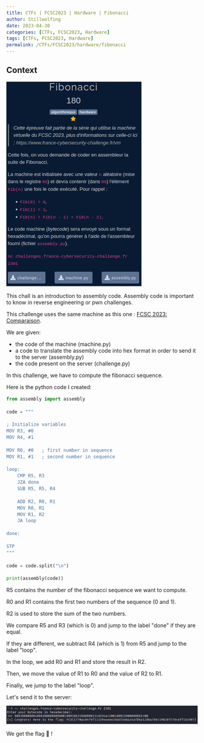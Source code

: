 ```yaml
---
title: CTFs | FCSC2023 | Hardware | Fibonacci
author: Stillwolfing
date: 2023-04-30
categories: [CTFs, FCSC2023, Hardware]
tags: [CTFs, FCSC2023, Hardware]
permalink: /CTFs/FCSC2023/hardware/fibonacci
---
```


## Context

![context](/assets/img/CTFs/FCSC2023/hardware/fibonacci/context.png)

This chall is an introduction to assembly code. Assembly code is important to know in reverse engineering or pwn challenges.

This challenge uses the same machine as this one : [FCSC 2023: Comparaison](/CTFs/FCSC2023/Intro/comparaison/).

We are given:
- the code of the machine (machine.py)
- a code to translate the assembly code into hex format in order to send it to the server (assembly.py)
- the code present on the server (challenge.py)

In this challenge, we have to compute the fibonacci sequence.

Here is the python code I created:

```python
from assembly import assembly

code = """

; Initialize variables
MOV R3, #0
MOV R4, #1

MOV R0, #0   ; first number in sequence
MOV R1, #1   ; second number in sequence

loop:
    CMP R5, R3
    JZA done
    SUB R5, R5, R4

    ADD R2, R0, R1
    MOV R0, R1  
    MOV R1, R2
    JA loop  

done:

STP
"""

code = code.split("\n")

print(assembly(code))
```

R5 contains the number of the fibonacci sequence we want to compute.

R0 and R1 contains the first two numbers of the sequence (0 and 1).

R2 is used to store the sum of the two numbers.

We compare R5 and R3 (which is 0) and jump to the label "done" if they are equal.

If they are different, we subtract R4 (which is 1) from R5 and jump to the label "loop".

In the loop, we add R0 and R1 and store the result in R2.

Then, we move the value of R1 to R0 and the value of R2 to R1.

Finally, we jump to the label "loop".

Let's send it to the server:

![flag](/assets/img/CTFs/FCSC2023/hardware/fibonacci/flag.png)

We get the flag 🎉 !

